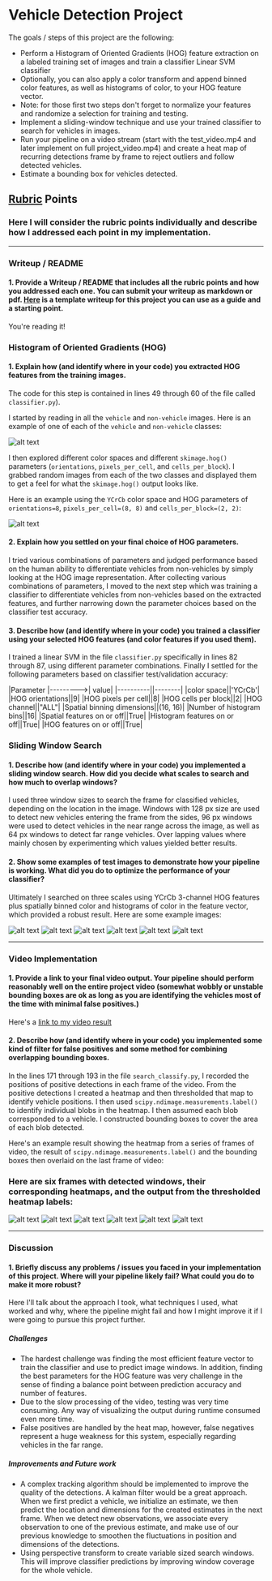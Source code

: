 # Vehicle Detection Project

The goals / steps of this project are the following:

* Perform a Histogram of Oriented Gradients (HOG) feature extraction on a labeled training set of images and train a classifier Linear SVM classifier
* Optionally, you can also apply a color transform and append binned color features, as well as histograms of color, to your HOG feature vector. 
* Note: for those first two steps don't forget to normalize your features and randomize a selection for training and testing.
* Implement a sliding-window technique and use your trained classifier to search for vehicles in images.
* Run your pipeline on a video stream (start with the test_video.mp4 and later implement on full project_video.mp4) and create a heat map of recurring detections frame by frame to reject outliers and follow detected vehicles.
* Estimate a bounding box for vehicles detected.

[//]: # (Image References)
[image1]: ./examples/car_not_car.png
[image2]: ./examples/HOG_example.jpg
[image3]: ./examples/sliding_windows.jpg
[image4]: ./examples/sliding_window.jpg
[image5]: ./examples/bboxes_and_heat.png
[image6]: ./examples/labels_map.png
[image7]: ./examples/output_bboxes.png

[image8]: ./md_images/test1.jpg
[image9]: ./md_images/test2.jpg
[image10]: ./md_images/test3.jpg
[image11]: ./md_images/test4.jpg
[image12]: ./md_images/test5.jpg
[image13]: ./md_images/test6.jpg

[image14]: ./md_images/full_pipeline/test1.png
[image15]: ./md_images/full_pipeline/test2.png
[image16]: ./md_images/full_pipeline/test3.png
[image17]: ./md_images/full_pipeline/test4.png
[image18]: ./md_images/full_pipeline/test5.png
[image19]: ./md_images/full_pipeline/test6.png

[image7]: ./examples/output_bboxes.png



[video1]: ./project_video.mp4

## [Rubric](https://review.udacity.com/#!/rubrics/513/view) Points
### Here I will consider the rubric points individually and describe how I addressed each point in my implementation.  

---
### Writeup / README

#### 1. Provide a Writeup / README that includes all the rubric points and how you addressed each one.  You can submit your writeup as markdown or pdf.  [Here](https://github.com/udacity/CarND-Vehicle-Detection/blob/master/writeup_template.md) is a template writeup for this project you can use as a guide and a starting point.  

You're reading it!

### Histogram of Oriented Gradients (HOG)

#### 1. Explain how (and identify where in your code) you extracted HOG features from the training images.

The code for this step is contained in lines 49 through 60 of the file called `classifier.py`).  

I started by reading in all the `vehicle` and `non-vehicle` images.  Here is an example of one of each of the `vehicle` and `non-vehicle` classes:

![alt text][image1]

I then explored different color spaces and different `skimage.hog()` parameters (`orientations`, `pixels_per_cell`, and `cells_per_block`).  I grabbed random images from each of the two classes and displayed them to get a feel for what the `skimage.hog()` output looks like.

Here is an example using the `YCrCb` color space and HOG parameters of `orientations=8`, `pixels_per_cell=(8, 8)` and `cells_per_block=(2, 2)`:


![alt text][image2]

#### 2. Explain how you settled on your final choice of HOG parameters.

I tried various combinations of parameters and judged performance based on the human ability to differentiate vehicles from non-vehicles by simply looking at the HOG image representation. After collecting various combinations of parameters, I moved to the next step which was training a classifier to differentiate vehicles from non-vehicles based on the extracted features, and further narrowing down the parameter choices based on the classifier test accuracy.
#### 3. Describe how (and identify where in your code) you trained a classifier using your selected HOG features (and color features if you used them).

I trained a linear SVM in the file `classifier.py` specifically in lines 82 through 87, using different parameter combinations. Finally I settled for the following parameters based on classifier test/validation accuracy:

|Parameter |--------->| value|
|----------||--------|
|color space||'YCrCb'|
|HOG orientations||9|
|HOG pixels per cell||8|
|HOG cells per block||2|
|HOG channel||"ALL"|
|Spatial binning dimensions||(16, 16)|
|Number of histogram bins||16|
|Spatial features on or off||True|
|Histogram features on or off||True|
|HOG features on or off||True|



### Sliding Window Search

#### 1. Describe how (and identify where in your code) you implemented a sliding window search.  How did you decide what scales to search and how much to overlap windows?

I used three window sizes to search the frame for classified vehicles, depending on the location in the image. Windows with 128 px size are used to detect new vehicles entering the frame from the sides, 96 px windows were used to detect vehicles in the near range across the image, as well as 64 px windows to detect far range vehicles. Over lapping values where mainly chosen by experimenting which values yielded better results.



#### 2. Show some examples of test images to demonstrate how your pipeline is working.  What did you do to optimize the performance of your classifier?

Ultimately I searched on three scales using YCrCb 3-channel HOG features plus spatially binned color and histograms of color in the feature vector, which provided a robust result.  Here are some example images:

![alt text][image8]
![alt text][image9]
![alt text][image10]
![alt text][image11]
![alt text][image12]
![alt text][image13]

---

### Video Implementation

#### 1. Provide a link to your final video output.  Your pipeline should perform reasonably well on the entire project video (somewhat wobbly or unstable bounding boxes are ok as long as you are identifying the vehicles most of the time with minimal false positives.)
Here's a [link to my video result](./project_video_cars.mp4)


#### 2. Describe how (and identify where in your code) you implemented some kind of filter for false positives and some method for combining overlapping bounding boxes.

In the lines 171 through 193 in the file `search_classify.py`, I recorded the positions of positive detections in each frame of the video.  From the positive detections I created a heatmap and then thresholded that map to identify vehicle positions.  I then used `scipy.ndimage.measurements.label()` to identify individual blobs in the heatmap.  I then assumed each blob corresponded to a vehicle.  I constructed bounding boxes to cover the area of each blob detected.  

Here's an example result showing the heatmap from a series of frames of video, the result of `scipy.ndimage.measurements.label()` and the bounding boxes then overlaid on the last frame of video:

### Here are six frames with detected windows, their corresponding heatmaps, and the output from the thresholded heatmap labels:

![alt text][image14]
![alt text][image15]
![alt text][image16]
![alt text][image17]
![alt text][image18]
![alt text][image19]


---

### Discussion

#### 1. Briefly discuss any problems / issues you faced in your implementation of this project.  Where will your pipeline likely fail?  What could you do to make it more robust?

Here I'll talk about the approach I took, what techniques I used, what worked and why, where the pipeline might fail and how I might improve it if I were going to pursue this project further.  

##### Challenges
* The hardest challenge was finding the most efficient feature vector to train the classifier and use to predict image windows. In addition, finding the best parameters for the HOG feature was very challenge in the sense of finding a balance point between prediction accuracy and number of features.
* Due to the slow processing of the video, testing was very time consuming. Any way of visualizing the output during runtime consumed even more time.
* False positives are handled by the heat map, however, false negatives represent a huge weakness for this system, especially regarding vehicles in the far range.

##### Improvements and Future work
* A complex tracking algorithm should be implemented to improve the quality of the detections. A kalman filter would be a great approach. When we first predict a vehicle, we initialize an estimate, we then predict the location and dimensions for the created estimates in the next frame. When we detect new observations, we associate every observation to one of the previous estimate, and make use of our previous knowledge to smoothen the fluctuations in position and dimensions of the detections.
* Using perspective transform to create variable sized search windows. This will improve classifier predictions by improving window coverage for the whole vehicle.
